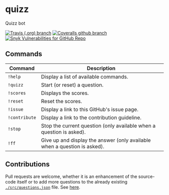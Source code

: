 # quizz

Quizz bot

[![Travis (.org) branch](https://img.shields.io/travis/aminnairi/discord-quizz-bot/latest)](https://travis-ci.org/aminnairi/discord-quizz-bot) [![Coveralls github branch](https://img.shields.io/coveralls/github/aminnairi/discord-quizz-bot/latest)](https://coveralls.io/github/aminnairi/discord-quizz-bot) [![Snyk Vulnerabilities for GitHub Repo](https://img.shields.io/snyk/vulnerabilities/github/aminnairi/discord-quizz-bot)](https://app.snyk.io/org/aminnairi/project/27ff3db6-8aa1-4662-b119-c53592e55619)

## Commands

Command | Description
---|---
`!help` | Display a list of available commands.
`!quizz` | Start (or reset) a question.
`!scores` | Displays the scores.
`!reset` | Reset the scores.
`!issue` | Display a link to this GitHub's issue page.
`!contribute` | Display a link to the contribution guideline.
`!stop` | Stop the current question (only available when a question is asked).
`!ff` | Give up and display the answer (only available when a question is asked).

## Contributions

Pull requests are welcome, whether it is an enhancement of the source-code itself or to add more questions to the already existing [`./src/questions.json`](./src/questions.json) file. See [here](./CONTRIBUTING.md).
